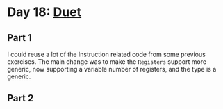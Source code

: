 # Day 18: [Duet](https://adventofcode.com/2017/day/18)

## Part 1

I could reuse a lot of the Instruction related code from some previous exercises. The main change was to make the `Registers` support more generic, now supporting a variable number of registers, and the type is a generic.

## Part 2

